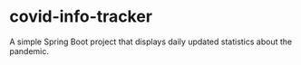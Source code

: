 # covid-info-tracker
A simple Spring Boot project that displays daily updated statistics about the pandemic. 
